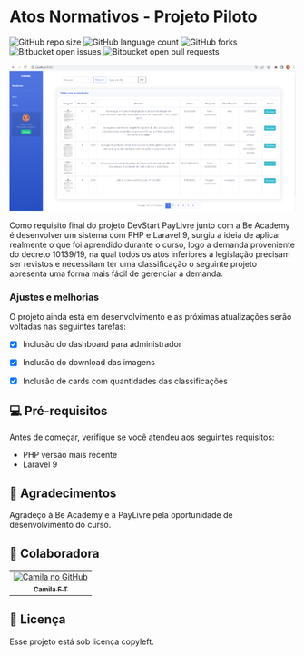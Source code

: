 # Atos Normativos - Projeto Piloto

![GitHub repo size](https://img.shields.io/github/repo-size/iuricode/README-template?style=for-the-badge)
![GitHub language count](https://img.shields.io/github/languages/count/iuricode/README-template?style=for-the-badge)
![GitHub forks](https://img.shields.io/github/forks/iuricode/README-template?style=for-the-badge)
![Bitbucket open issues](https://img.shields.io/bitbucket/issues/iuricode/README-template?style=for-the-badge)
![Bitbucket open pull requests](https://img.shields.io/bitbucket/pr-raw/iuricode/README-template?style=for-the-badge)

<img src="tela.png" alt="tela inicial">

Como requisito final do projeto DevStart PayLivre junto com a Be Academy é desenvolver um sistema com PHP e Laravel 9, surgiu a ideia de aplicar realmente o que foi aprendido durante o curso, logo a demanda proveniente do decreto 10139/19, na qual todos os atos inferiores a legislação precisam ser revistos e necessitam ter uma classificação o seguinte projeto apresenta uma forma mais fácil de gerenciar a demanda.

### Ajustes e melhorias

O projeto ainda está em desenvolvimento e as próximas atualizações serão voltadas nas seguintes tarefas:

- [x] Inclusão do dashboard para administrador
- [x] Inclusão do download das imagens
- [x] Inclusão de cards com quantidades das classificações


## 💻 Pré-requisitos

Antes de começar, verifique se você atendeu aos seguintes requisitos:
* PHP versão mais recente
* Laravel 9


## 🤝 Agradecimentos

Agradeço à Be Academy e a PayLivre pela oportunidade de desenvolvimento do curso.


## 🤝 Colaboradora

<table>
  <tr>
    <td align="center">
      <a href="#">
        <img src="https://avatars.githubusercontent.com/camilaftin" width="100px;" alt="Camila no  GitHub"/><br>
        <sub>
          <b>Camila F T</b>
        </sub>
      </a>
    </td>
</table>
    



## 📝 Licença

Esse projeto está sob licença copyleft.


